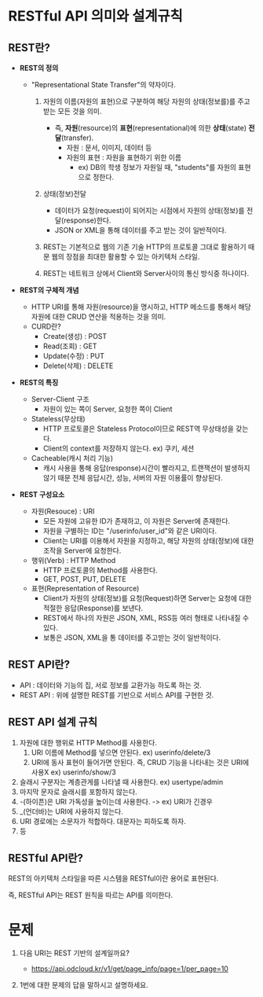 # RESTful API 의미와 설계규칙

## REST란?
- **REST의 정의**
  - "Representational State Transfer"의 약자이다.
    1. 자원의 이름(자원의 표현)으로 구분하여 해당 자원의 상태(정보를)를 주고 받는 모든 것을 의미.
       - 즉, **자원**(resource)의 **표현**(representational)에 의한 **상태**(state) **전달**(transfer).
         - 자원 : 문서, 이미지, 데이터 등
         - 자원의 표현 : 자원을 표현하기 위한 이름
           - ex) DB의 학생 정보가 자원일 때, "students"를 자원의 표현으로 정한다.
    
    2. 상태(정보)전달
         - 데이터가 요청(request)이 되어지는 시점에서 자원의 상태(정보)를 전달(response)한다.
         - JSON or XML을 통해 데이터를 주고 받는 것이 일반적이다.
    
    3. REST는 기본적으로 웹의 기존 기술 HTTP의 프로토콜 그대로 활용하기 때문 웹의 장점을 최대한 활용할 수 있는 아키텍처 스타일.
    4. REST는 네트워크 상에서 Client와 Server사이의 통신 방식중 하나이다.
  


- **REST의 구체적 개념**
  - HTTP URI를 통해 자원(resource)을 명시하고, HTTP 메소드를 통해서 해당 자원에 대한 CRUD 연산을 적용하는 것을 의미.
  - CURD란?
    - Create(생성) : POST
    - Read(조회) : GET
    - Update(수정) : PUT
    - Delete(삭제) : DELETE
    


- **REST의 특징**
  - Server-Client 구조
    - 자원이 있는 쪽이 Server, 요청한 쪽이 Client
  - Stateless(무상태)
    - HTTP 프로토콜은 Stateless Protocol이므로 REST역 무상태성을 갖는다.
    - Client의 context를 저장하지 않는다. ex) 쿠키, 세션
  - Cacheable(캐시 처리 기능)
    - 캐시 사용을 통해 응답(response)시간이 빨라지고, 트랜잭션이 발생하지 않기 때문 전체 응답시간, 성능, 서버의 자원 이용률이 향상된다.


- **REST 구성요소**
  - 자원(Resouce) : URI
    - 모든 자원에 고유한 ID가 존재하고, 이 자원은 Server에 존재한다.
    - 자원을 구별하는 ID는 "/userinfo/user_id"와 같은 URI이다.
    - Client는 URI를 이용해서 자원을 지정하고, 해당 자원의 상태(정보)에 대한 조작을 Server에 요청한다.
  - 행위(Verb) : HTTP Method
    - HTTP 프로토콜의 Method를 사용한다.
    - GET, POST, PUT, DELETE
  - 표현(Representation of Resource)
    - Client가 자원의 상태(정보)를 요청(Request)하면 Server는 요청에 대한 적절한 응답(Response)를 보낸다.
    - REST에서 하나의 자원은 JSON, XML, RSS등 여러 형태로 나타내질 수 있다.
    - 보통은 JSON, XML을 통 데이터를 주고받는 것이 일반적이다.


## REST API란?
 - API : 데이터와 기능의 집, 서로 정보를 교환가능 하도록 하는 것.
 - REST API : 위에 설명한 REST를 기반으로 서비스 API를 구현한 것.

## REST API 설계 규칙
1. 자원에 대한 행위로 HTTP Method를 사용한다.
   1. URI 이름에 Method를 넣으면 안된다. ex) userinfo/delete/3
   2. URI에 동사 표현이 들어가면 안된다. 즉, CRUD 기능을 나타내는 것은 URI에 사용X ex) userinfo/show/3
2. 슬래시 구분자는 계층관게를 나타낼 때 사용한다. ex) usertype/admin
3. 마지막 문자로 슬래시를 포함하지 않는다.
4. -(하이픈)은 URI 가독성을 높이는데 사용한다. -> ex) URI가 긴경우
5. _(언더바)는 URI에 사용하지 않는다.
6. URI 경로에는 소문자가 적합하다. 대문자는 피하도록 하자.
7. 등

## RESTful API란?
REST의 아키텍처 스타일을 따른 시스템을 RESTful이란 용어로 표현된다.

즉, RESTful API는 REST 원칙을 따르는 API를 의미한다.



# 문제
1. 다음 URI는 REST 기반의 설계일까요?
   - https://api.odcloud.kr/v1/get/page_info/page=1/per_page=10
   
2. 1번에 대한 문제의 답을 말하시고 설명하세요.


